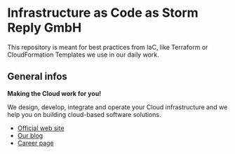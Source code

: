 # Infrastructure as Code as Storm Reply GmbH
This repository is meant for best practices from IaC, like Terraform or CloudFormation Templates we use in our daily work.

## General infos
**Making the Cloud work for you!**

We design, develop, integrate and operate your Cloud infrastructure and we help you on building cloud-based software solutions.
* [Official web site](https://www.reply.com/storm-reply/en/ "Storm Reply GmbH web site")
* [Our blog](https://stormreply.cloud "The Storm Reply Blog")
* [Career page](https://stormreply.careers "We are hiring")
